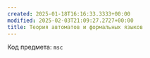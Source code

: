 ```yaml
---
created: 2025-01-18T16:16:33.3333+00:00
modified: 2025-02-03T21:09:27.2727+00:00
title: Теория автоматов и формальных языков
---
```

Код предмета: `msc`